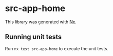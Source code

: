 # src-app-home

This library was generated with [Nx](https://nx.dev).

## Running unit tests

Run `nx test src-app-home` to execute the unit tests.
